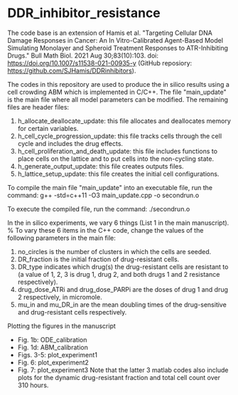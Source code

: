 # DDR_inhibitor_resistance

The code base is an extension of Hamis et al. "Targeting Cellular DNA Damage Responses in Cancer: An In Vitro-Calibrated Agent-Based Model Simulating Monolayer and Spheroid Treatment Responses to ATR-Inhibiting Drugs." Bull Math Biol. 2021 Aug 30;83(10):103. doi: https://doi.org/10.1007/s11538-021-00935-y (GitHub reposiory: https://github.com/SJHamis/DDRinhibitors).


The codes in this repository are used to produce the in silico results using a cell crowding ABM which is implemented in C/C++. The file "main_update" is the main file where all model parameters can be modified. The remaining files are header files:
1. h_allocate_deallocate_update: this file allocates and deallocates memory for certain variables.
2. h_cell_cycle_progression_update: this file tracks cells through the cell cycle and includes the drug effects.
3. h_cell_proliferation_and_death_update: this file includes functions to place cells on the lattice and to put cells into the non-cycling state.
4. h_generate_output_update: this file creates outputs files.
5. h_lattice_setup_update: this file creates the initial cell configurations.

To compile the main file "main_update" into an executable file, run the command:
g++ -std=c++11 -O3 main_update.cpp -o secondrun.o

To execute the compiled file, run the command:
./secondrun.o

In the in silico experiments, we vary 6 things (List 1 in the main manuscript).
%
To vary these 6 items in the C++ code, change the values of the following parameters in the main file:
1. no_circles is the number of clusters in which the cells are seeded.
2. DR_fraction is the initial fraction of drug-resistant cells.
3. DR_type indicates which drug(s) the drug-resistant cells are resistant to (a value of 1, 2, 3 is drug 1, drug 2, and both drugs 1 and 2 resistance respectively).
4. drug_dose_ATRi and drug_dose_PARPi are the doses of drug 1 and drug 2 respectively, in micromole.
5. mu_in and mu_DR_in are the mean doubling times of the drug-sensitive and drug-resistant cells respectively.

Plotting the figures in the manuscript
- Fig. 1b: ODE_calibration
- Fig. 1d: ABM_calibration
- Figs. 3-5: plot_experiment1
- Fig. 6: plot_experiment2
- Fig. 7: plot_experiment3
Note that the latter 3 matlab codes also include plots for the dynamic drug-resistant fraction and total cell count over 310 hours.
